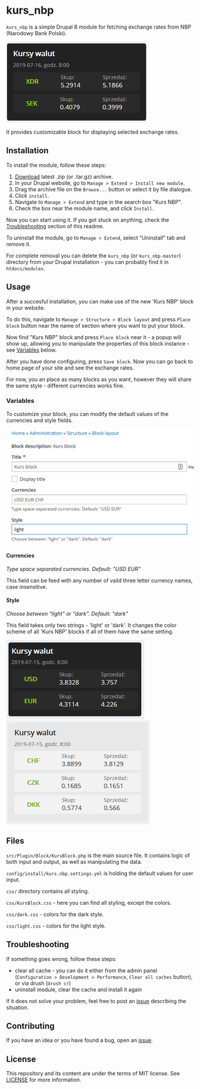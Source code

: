 # kurs_nbp
`kurs_nbp` is a simple Drupal 8 module for fetching exchange rates from NBP (Narodowy Bank Polski).

![Kurs NPB block](img/README.md/0.png)

It provides customizable block for displaying selected exchange rates.


## Installation
To install the module, follow these steps:
1. [Download](https://github.com/vllur/kurs_nbp/archive/master.zip) latest .zip (or .tar.gz) archive.
1. In your Drupal website, go to `Manage > Extend > Install new module`.
1. Drag the archive file on the `Browse...` button or select it by file dialogue.
1. Click `install`.
1. Navigate to `Manage > Extend` and type in the search box "Kurs NBP".
1. Check the box near the module name, and click `Install`.

Now you can start using it. If you got stuck on anything, check the [Troubleshooting]() section of this readme.

To uninstall the module, go to `Manage > Extend`, select "Uninstall" tab and remove it.

For complete removal you can delete the `kurs_nbp` (or `kurs_nbp-master`) directory from your Drupal installation - you can probably find it in `htdocs/modules`.


## Usage
After a succesful installation, you can make use of the new 'Kurs NBP' block in your website.

To do this, navigate to `Manage > Structure > Block layout` and press `Place block` button near the name of section where you want to put your block.

Now find "Kurs NBP" block and press `Place block` near it - a popup will show up, allowing you to manipulate the properties of this block instance - see [Variables]() below.

After you have done configuring, press `Save block`. Now you can go back to home page of your site and see the exchange rates.

For now, you an place as many blocks as you want, however they will share the same style - different currencies works fine.

### Variables
To customize your block, you can modify the default values of the currencies and style fields.

![Drupal block settings](img/README.md/1.png)

#### Currencies
*Type space separated currencies. Default: "USD EUR"*

This field can be feed with any number of vaild three letter currency names, case insensitive.

#### Style
*Choose between "light" or "dark". Default: "dark"*

This field takes only two strings - 'light' or 'dark'. It changes the color scheme of all 'Kurs NBP' blocks if all of them have the same setting.

![Dark style](img/README.md/2.png)
![Light style](img/README.md/3.png)


## Files
`src/Plugin/Block/KursBlock.php` is the main source file. It contains logic of both input and output, as well as manipulating the data.

`config/install/kurs.nbp.settings.yml` is holding the default values for user input.

`css/` directory contains all styling.

`css/KursBlock.css` - here you can find all styling, except the colors.

`css/dark.css` - colors for the dark style.

`css/light.css` - colors for the light style.


## Troubleshooting
If something goes wrong, follow these steps:
 - clear all cache - you can do it either from the admin panel (`Configuration > Development > Performance`, `Clear all caches` button), or via drush (`drush cr`)
 - uninstall module, clear the cache and install it again

If it does not solve your problem, feel free to post an [issue](https://github.com/vllur/kurs_nbp/issues/new) describing the situation.


## Contributing
If you have an idea or you have found a bug, open an [issue](https://github.com/vllur/kurs_nbp/issues/new).


## License
This repository and its content are under the terms of MIT license. See [LICENSE](LICENSE) for more information.
